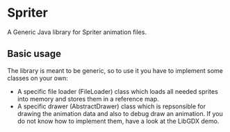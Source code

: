 Spriter
=======

A Generic Java library for Spriter animation files.



Basic usage
--------------------------
The library is meant to be generic, so to use it you have to implement some classes on your own:
*   A specific file loader (FileLoader) class which loads all needed sprites into memory and stores them in a reference map.
*   A specific drawer (AbstractDrawer) class which is repsonsible for drawing the animation data and also to debug draw an animation.
If you do not know how to implement them, have a look at the LibGDX demo.
